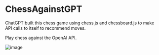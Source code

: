 # ChessAgainstGPT
ChatGPT built this chess game using chess.js and chessboard.js to make API calls to itself to recommend moves. 

Play chess against the OpenAI API.

![image](https://github.com/SeanTalley/ChessAgainstGPT/assets/55466559/79cd5125-58b2-44ab-a20a-cb06ea30d71d)
